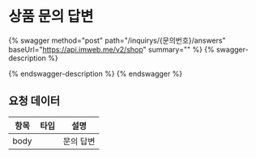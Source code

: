 # 상품 문의 답변

{% swagger method="post" path="/inquirys/{문의번호}/answers" baseUrl="https://api.imweb.me/v2/shop" summary="" %}
{% swagger-description %}

{% endswagger-description %}
{% endswagger %}

## **요청 데이터**

<table><thead><tr><th>항목</th><th data-type="select">타입</th><th>설명</th></tr></thead><tbody><tr><td>body</td><td></td><td>문의 답변</td></tr></tbody></table>

